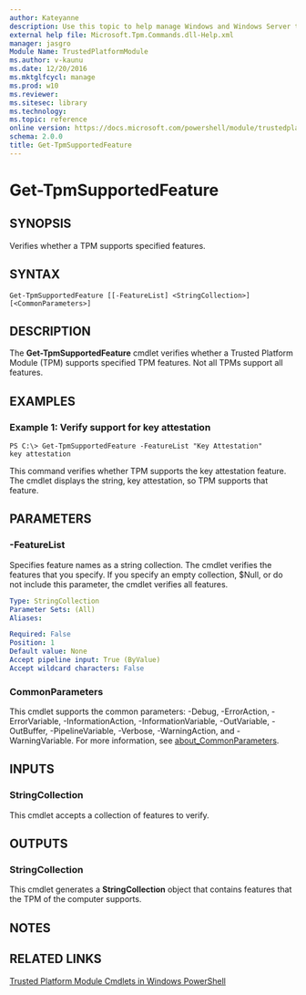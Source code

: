 ```yaml
---
author: Kateyanne
description: Use this topic to help manage Windows and Windows Server technologies with Windows PowerShell.
external help file: Microsoft.Tpm.Commands.dll-Help.xml
manager: jasgro
Module Name: TrustedPlatformModule
ms.author: v-kaunu
ms.date: 12/20/2016
ms.mktglfcycl: manage
ms.prod: w10
ms.reviewer: 
ms.sitesec: library
ms.technology: 
ms.topic: reference
online version: https://docs.microsoft.com/powershell/module/trustedplatformmodule/get-tpmsupportedfeature?view=windowsserver2022-ps&wt.mc_id=ps-gethelp
schema: 2.0.0
title: Get-TpmSupportedFeature
---
```


# Get-TpmSupportedFeature

## SYNOPSIS
Verifies whether a TPM supports specified features.

## SYNTAX

```
Get-TpmSupportedFeature [[-FeatureList] <StringCollection>] [<CommonParameters>]
```

## DESCRIPTION
The **Get-TpmSupportedFeature** cmdlet verifies whether a Trusted Platform Module (TPM) supports specified TPM features.
Not all TPMs support all features.

## EXAMPLES

### Example 1: Verify support for key attestation
```
PS C:\> Get-TpmSupportedFeature -FeatureList "Key Attestation"
key attestation
```

This command verifies whether TPM supports the key attestation feature.
The cmdlet displays the string, key attestation, so TPM supports that feature.

## PARAMETERS

### -FeatureList
Specifies feature names as a string collection.
The cmdlet verifies the features that you specify.
If you specify an empty collection, $Null, or do not include this parameter, the cmdlet verifies all features.

```yaml
Type: StringCollection
Parameter Sets: (All)
Aliases: 

Required: False
Position: 1
Default value: None
Accept pipeline input: True (ByValue)
Accept wildcard characters: False
```

### CommonParameters
This cmdlet supports the common parameters: -Debug, -ErrorAction, -ErrorVariable, -InformationAction, -InformationVariable, -OutVariable, -OutBuffer, -PipelineVariable, -Verbose, -WarningAction, and -WarningVariable. For more information, see [about_CommonParameters](https://go.microsoft.com/fwlink/?LinkID=113216).

## INPUTS

### StringCollection
This cmdlet accepts a collection of features to verify.

## OUTPUTS

### StringCollection
This cmdlet generates a **StringCollection** object that contains features that the TPM of the computer supports.

## NOTES

## RELATED LINKS

[Trusted Platform Module Cmdlets in Windows PowerShell](./trustedplatformmodule.md)

